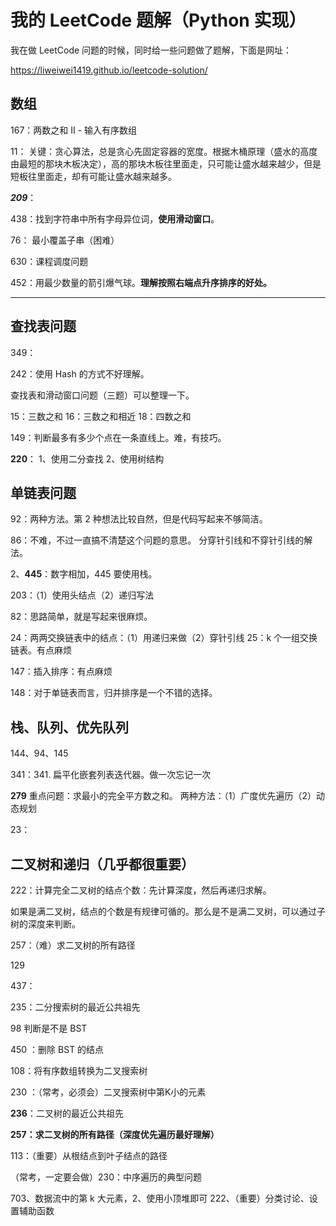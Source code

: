 # 我的 LeetCode 题解（Python 实现）

我在做 LeetCode 问题的时候，同时给一些问题做了题解，下面是网址：

https://liweiwei1419.github.io/leetcode-solution/

## 数组

167：两数之和 II - 输入有序数组  

11：  关键：贪心算法，总是贪心先固定容器的宽度。根据木桶原理（盛水的高度由最短的那块木板决定），高的那块木板往里面走，只可能让盛水越来越少，但是短板往里面走，却有可能让盛水越来越多。  

**_209_**：  

438：找到字符串中所有字母异位词，**使用滑动窗口**。

76： 最小覆盖子串（困难）  

630：课程调度问题  

452：用最少数量的箭引爆气球。**理解按照右端点升序排序的好处。**

---

## 查找表问题

349：

242：使用 Hash 的方式不好理解。


查找表和滑动窗口问题（三题）可以整理一下。


15：三数之和
16：三数之和相近
18：四数之和


149：判断最多有多少个点在一条直线上。难，有技巧。

**220**：
1、使用二分查找
2、使用树结构


## 单链表问题

92：两种方法。第 2 种想法比较自然，但是代码写起来不够简洁。

86：不难，不过一直搞不清楚这个问题的意思。
分穿针引线和不穿针引线的解法。


2、**445**：数字相加，445 要使用栈。

203：（1）使用头结点（2）递归写法

82：思路简单，就是写起来很麻烦。

24：两两交换链表中的结点：（1）用递归来做（2）穿针引线
25：k 个一组交换链表。有点麻烦

147：插入排序：有点麻烦

148：对于单链表而言，归并排序是一个不错的选择。

## 栈、队列、优先队列

144、94、145

341：341. 扁平化嵌套列表迭代器。做一次忘记一次


**279** 重点问题：求最小的完全平方数之和。
两种方法：（1）广度优先遍历（2）动态规划

23：

## 二叉树和递归（几乎都很重要）

222：计算完全二叉树的结点个数：先计算深度，然后再递归求解。

如果是满二叉树，结点的个数是有规律可循的。那么是不是满二叉树，可以通过子树的深度来判断。


257：（难）求二叉树的所有路径

129

437：

235：二分搜索树的最近公共祖先

98 判断是不是 BST

450 ：删除 BST 的结点


108：将有序数组转换为二叉搜索树

230 ：（常考，必须会）二叉搜索树中第K小的元素

**236**：二叉树的最近公共祖先

**257：求二叉树的所有路径（深度优先遍历最好理解）**

113：（重要）从根结点到叶子结点的路径

（常考，一定要会做）230：中序遍历的典型问题



703、数据流中的第 k 大元素，2、使用小顶堆即可
222、（重要）分类讨论、设置辅助函数